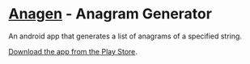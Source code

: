 [Anagen](http://play.google.com/store/apps/details?id=com.agiliq.anagen) - Anagram Generator
==========================

An android app that generates a list of anagrams of a specified string.

[Download the app from the Play Store](http://play.google.com/store/apps/details?id=com.agiliq.anagen).